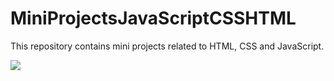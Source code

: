 # MiniProjectsJavaScriptCSSHTML
This repository contains mini projects related to HTML, CSS and JavaScript.

<div align="left" dir="auto">
<a target="_blank" rel="noopener noreferrer nofollow" href=""><img src="https://i.hizliresim.com/jbuz9ep.png" data-canonical-src="https://skillicons.dev/icons?i=html" style="max-width: 100%;"></a>
</div>
